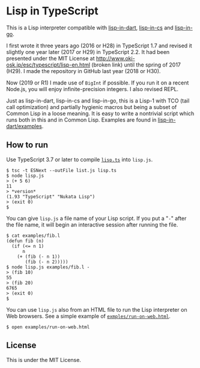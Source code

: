 # Lisp in TypeScript

This is a Lisp interpreter compatible with
[lisp-in-dart](https://github.com/nukata/lisp-in-dart),
[lisp-in-cs](https://github.com/nukata/lisp-in-cs) and
[lisp-in-go](https://github.com/nukata/lisp-in-go).

I first wrote it three years ago (2016 or H28) in TypeScript 1.7 and revised it slightly
one year later (2017 or H29) in TypeScript 2.2.
It had been presented under the MIT License at
<http://www.oki-osk.jp/esc/typescript/lisp-en.html> (broken link)
until the spring of 2017 (H29).
I made the repository in GitHub last year (2018 or H30).

Now (2019 or R1) I made use of `BigInt` if possible.
If you run it on a recent Node.js, you will enjoy infinite-precision integers.
I also revised REPL.

Just as lisp-in-dart, lisp-in-cs and lisp-in-go,
this is a Lisp-1 with TCO (tail call optimization)
and partially hygienic macros but being a subset of Common Lisp
in a loose meaning.
It is easy to write a nontrivial script which runs both in this and in
Common Lisp.
Examples are found in 
[lisp-in-dart/examples](http://github.com/nukata/lisp-in-dart/tree/master/examples).


## How to run

Use TypeScript 3.7 or later to compile [`lisp.ts`](lisp.ts) into `lisp.js`.

```
$ tsc -t ESNext --outFile list.js lisp.ts
$ node lisp.js
> (+ 5 6)
11
> *version*
(1.93 "TypeScript" "Nukata Lisp")
> (exit 0)
$
```

You can give `lisp.js` a file name of your Lisp script.
If you put a "`-`" after the file name, it will
begin an interactive session after running the file.

```
$ cat examples/fib.l
(defun fib (n)
  (if (<= n 1)
      n
    (+ (fib (- n 1))
       (fib (- n 2)))))
$ node lisp.js examples/fib.l -
> (fib 10)
55
> (fib 20)
6765
> (exit 0)
$ 
```

You can use `lisp.js` also from an HTML file to run the Lisp
interpreter on Web browsers.
See a simple example of [`exmples/run-on-web.html`](examples/run-on-web.html).

```
$ open examples/run-on-web.html
```


## License

This is under the MIT License.
